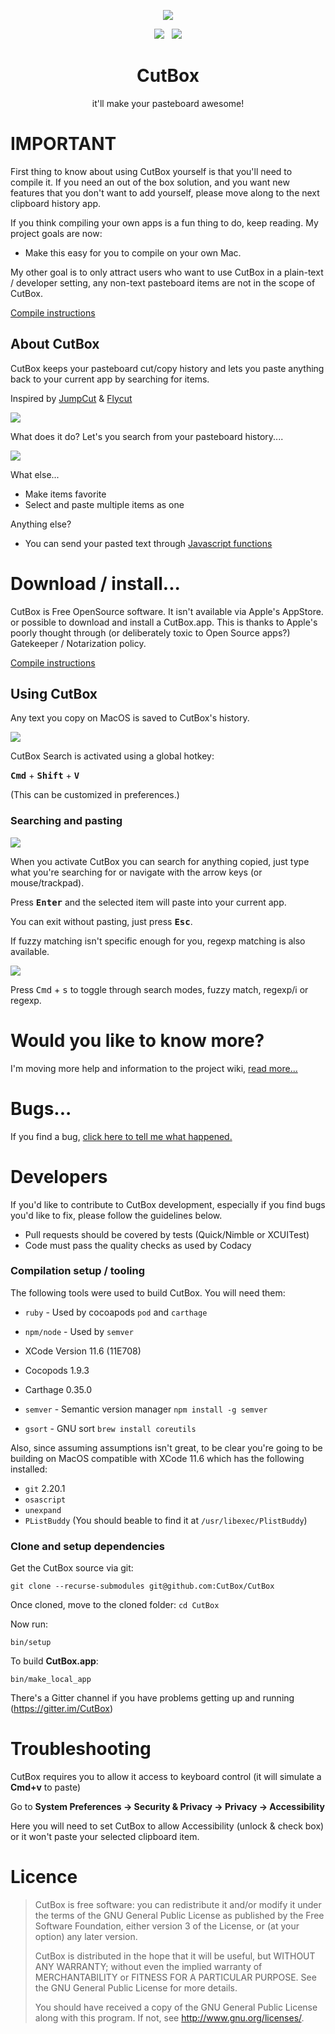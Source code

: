 <p align="center">
  <img src="CutBox/CutBox/GraphicAssets/cutbox-icon.png">
</p>

<p align="center">
  <a href="https://gitter.im/CutBox/Lobby" title="Chat about CutBox"/><img src="https://badges.gitter.im/cutbox/CutBox.png"/></a>
  &nbsp;
  <a href="https://www.codacy.com/gh/cutbox/CutBox/dashboard?utm_source=github.com&amp;utm_medium=referral&amp;utm_content=cutbox/CutBox&amp;utm_campaign=Badge_Grade"><img src="https://app.codacy.com/project/badge/Grade/ae11b1b41bbe432c88c02ba9a50d5f2d"/></a>
</p>



<div align="center">
  <h1>CutBox</h1>
  <p>it'll make your pasteboard awesome!</p>
</div>

# IMPORTANT

First thing to know about using CutBox yourself is that you'll need to compile it.  If you need an out of the box solution, and you want new features that you don't want to add yourself, please move along to the next clipboard history app.

If you think compiling your own apps is a fun thing to do, keep reading.  My project goals are now:

- Make this easy for you to compile on your own Mac.

My other goal is to only attract users who want to use CutBox in a plain-text / developer setting, any non-text pasteboard items are not in the scope of CutBox.

[Compile instructions](#compilation-setup--tooling)

## About CutBox

CutBox keeps your pasteboard cut/copy history and lets you paste
anything back to your current app by searching for items.

Inspired by [JumpCut](https://github.com/snark/jumpcut) & [Flycut](https://github.com/TermiT/Flycut)

![](CutBox/CutBox/GraphicAssets/cutbox-search-bar.png)

What does it do? Let's you search from your pasteboard history....

![](CutBox/CutBox/GraphicAssets/cutbox-search-fuzzy.png)

What else...

- Make items favorite
- Select and paste multiple items as one

Anything else?

- You can send your pasted text through [Javascript functions](https://github.com/cutbox/CutBox/wiki/Javascript-support)

# Download / install...

CutBox is Free OpenSource software. It isn't available via Apple's AppStore. or possible to download and install a CutBox.app. This is thanks to Apple's poorly thought through (or deliberately toxic to Open Source apps?) Gatekeeper / Notarization policy.

[Compile instructions](#compilation-setup--tooling)

## Using CutBox

Any text you copy on MacOS is saved to CutBox's history.

![](CutBox/CutBox/GraphicAssets/cutbox-menu.png)

CutBox Search is activated using a global hotkey:

<kbd>**Cmd**</kbd> + <kbd>**Shift**</kbd> + <kbd>**V**</kbd>

(This can be customized in preferences.)

### Searching and pasting

![](CutBox/CutBox/GraphicAssets/cutbox-search-fuzzy.png)

When you activate CutBox you can search for anything copied, just type
what you're searching for or navigate with the arrow keys (or
mouse/trackpad).

Press <kbd>**Enter**</kbd> and the selected item will paste into your
current app.

You can exit without pasting, just press <kbd>**Esc**</kbd>.

If fuzzy matching isn't specific enough for you, regexp matching is
also available.

![](CutBox/CutBox/GraphicAssets/cutbox-search-mode.gif)

Press <kbd>Cmd</kbd> + <kbd>s</kbd> to toggle through search modes,
fuzzy match, regexp/i or regexp.

# Would you like to know more?

I'm moving more help and information to the project wiki, [read more...](https://github.com/cutbox/CutBox/wiki)

# Bugs...

If you find a bug, [click here to tell me
what happened.](https://github.com/cutbox/CutBox/issues/new?template=ISSUE_TEMPLATE.md)

# Developers

If you'd like to contribute to CutBox development, especially if you find bugs you'd like to fix, please follow the guidelines below.

- Pull requests should be covered by tests (Quick/Nimble or XCUITest)
- Code must pass the quality checks as used by Codacy

### Compilation setup / tooling

The following tools were used to build CutBox. You will
need them:

- `ruby` - Used by cocoapods `pod` and `carthage`
- `npm/node` - Used by `semver`

- XCode Version 11.6 (11E708)
- Cocopods 1.9.3
- Carthage 0.35.0

- `semver` - Semantic version manager `npm install -g semver`
- `gsort` - GNU sort `brew install coreutils`

Also, since assuming assumptions isn't great,  to be clear you're going to be building on MacOS compatible with XCode 11.6 which has the following installed:

- `git` 2.20.1
- `osascript`
- `unexpand`
- `PListBuddy` (You should beable to find it at `/usr/libexec/PlistBuddy`)

### Clone and setup dependencies

Get the CutBox source via git:

    git clone --recurse-submodules git@github.com:CutBox/CutBox

Once cloned, move to the cloned folder: `cd CutBox`

Now run:

  `bin/setup`

To build **CutBox.app**:

  `bin/make_local_app`

There's a Gitter channel if you have problems getting up and running (https://gitter.im/CutBox)

# Troubleshooting

CutBox requires you to allow it access to keyboard control (it will simulate a **Cmd+v** to paste)

Go to **System Preferences -> Security & Privacy -> Privacy -> Accessibility**

Here you will need to set CutBox to allow Accessibility (unlock &
check box) or it won't paste your selected clipboard item.

# Licence

> CutBox is free software: you can redistribute it and/or modify
> it under the terms of the GNU General Public License as published by
> the Free Software Foundation, either version 3 of the License, or
> (at your option) any later version.
>
> CutBox is distributed in the hope that it will be useful,
> but WITHOUT ANY WARRANTY; without even the implied warranty of
> MERCHANTABILITY or FITNESS FOR A PARTICULAR PURPOSE.  See the
> GNU General Public License for more details.
>
> You should have received a copy of the GNU General Public License
> along with this program.  If not, see <http://www.gnu.org/licenses/>.
